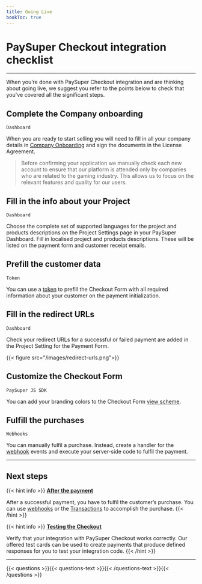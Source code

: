 ```yaml
---
title: Going Live
bookToc: true
---
```


# PaySuper Checkout integration checklist
***

When you’re done with PaySuper Checkout integration and are thinking about going live, we suggest you refer to the points below to check that you've covered all the significant steps.

## Complete the Company onboarding

`Dashboard`

When you are ready to start selling you will need to fill in all your company details in [Company Onboarding](https://dashboard.pay.super.com/company) and sign the documents in the License Agreement.

> Before confirming your application we manually check each new account to ensure that our platform is attended only by companies who are related to the gaming industry. This allows us to focus on the relevant features and quality for our users.

## Fill in the info about your Project

`Dashboard`

Choose the complete set of supported languages for the project and products descriptions on the Project Settings page in your PaySuper Dashboard. Fill in localised project and products descriptions. These will be listed on the payment form and customer receipt emails.

## Prefill the customer data

`Token`

You can use a [token](/docs/payments/token/) to prefill the Checkout Form with all required information about your customer on the payment initialization.

## Fill in the redirect URLs

`Dashboard`

Check your redirect URLs for a successful or failed payment are added in the Project Setting for the Payment Form.

{{< figure src="/images/redirect-urls.png">}}

## Customize the Checkout Form

`PaySuper JS SDK`

You can add your branding colors to the Checkout Form [view scheme](https://github.com/paysuper/paysuper-js-sdk/blob/master/docs/CUSTOMIZATION.md#available-parameters-of-viewschemeconfig).

## Fulfill the purchases

`Webhooks`

You can manually fulfil a purchase. Instead, create a handler for the [webhook](/docs/payments/fulfillment/#fulfilling-purchases-with-webhooks) events and execute your server-side code to fulfil the payment.

***

## Next steps

{{< hint info >}}
[**After the payment**](/docs/payments/fulfillment/)

After a successful payment, you have to fulfil the customer’s purchase. You can use [webhooks](/docs/payments/fulfillment/#fulfilling-purchases-with-webhooks) or the [Transactions](/docs/payments/fulfillment/#fulfilling-purchases-with-the-dashboard) to accomplish the purchase.
{{< /hint >}}

{{< hint info >}}
[**Testing the Checkout**](/docs/payments/testing/)

Verify that your integration with PaySuper Checkout works correctly. Our offered test cards can be used to create payments that produce defined responses for you to test your integration code.
{{< /hint >}}

***

{{< questions >}}{{< questions-text >}}{{< /questions-text >}}{{< /questions >}}